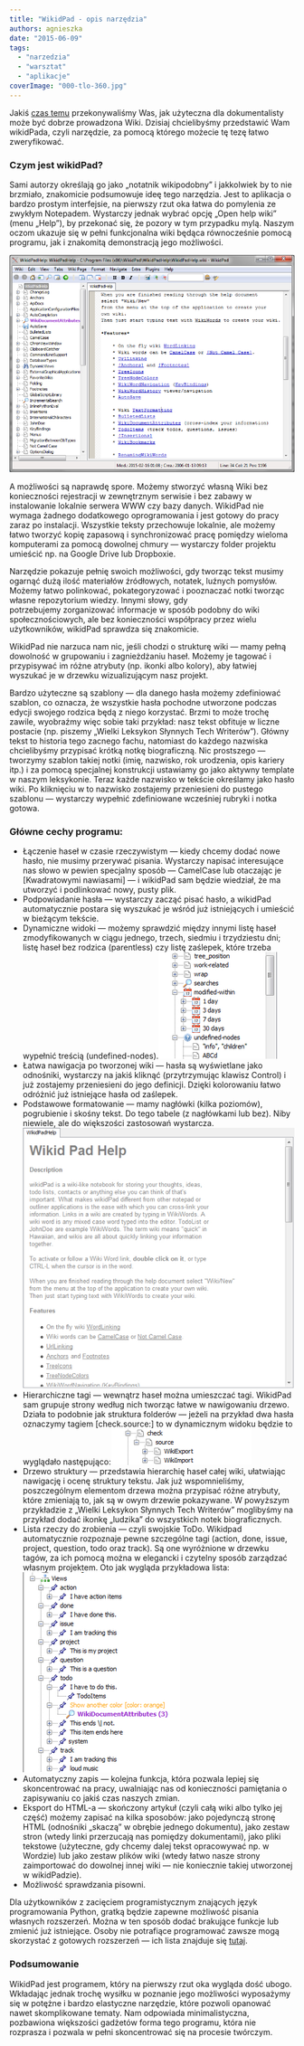 ```yaml
---
title: "WikidPad - opis narzędzia"
authors: agnieszka
date: "2015-06-09"
tags:
  - "narzedzia"
  - "warsztat"
  - "aplikacje"
coverImage: "000-tlo-360.jpg"
---
```


Jakiś
[czas temu](http://techwriter.pl/nie-tylko-wikipedia-czyli-do-czego-moze-sie-przydac-wiki/ "O wiki")
przekonywaliśmy Was, jak użyteczna dla dokumentalisty może być dobrze prowadzona
Wiki. Dzisiaj chcielibyśmy przedstawić Wam wikidPada, czyli narzędzie, za pomocą
którego możecie tę tezę łatwo zweryfikować.

<!--truncate-->

### Czym jest wikidPad?

Sami autorzy określają go jako „notatnik wikipodobny” i jakkolwiek by to nie
brzmiało, znakomicie podsumowuje ideę tego narzędzia. Jest to aplikacja o bardzo
prostym interfejsie, na pierwszy rzut oka łatwa do pomylenia ze zwykłym
Notepadem. Wystarczy jednak wybrać opcję „Open help wiki” (menu „Help”), by
przekonać się, że pozory w tym przypadku mylą. Naszym oczom ukazuje się w pełni
funkcjonalna wiki będąca równocześnie pomocą programu, jak i znakomitą
demonstracją jego możliwości.

![001-help](images/001-help.jpg)

A możliwości są naprawdę spore. Możemy stworzyć własną Wiki bez konieczności
rejestracji w zewnętrznym serwisie i bez zabawy w instalowanie lokalnie serwera
WWW czy bazy danych. WikidPad nie wymaga żadnego dodatkowego oprogramowania i
jest gotowy do pracy zaraz po instalacji. Wszystkie teksty przechowuje lokalnie,
ale możemy łatwo tworzyć kopię zapasową i synchronizować pracę pomiędzy wieloma
komputerami za pomocą dowolnej chmury — wystarczy folder projektu umieścić np.
na Google Drive lub Dropboxie.

Narzędzie pokazuje pełnię swoich możliwości, gdy tworząc tekst musimy ogarnąć
dużą ilość materiałów źródłowych, notatek, luźnych pomysłów. Możemy łatwo
polinkować, pokategoryzować i pooznaczać notki tworząc własne repozytorium
wiedzy. Innymi słowy, gdy potrzebujemy zorganizować informacje w sposób podobny
do wiki społecznościowych, ale bez konieczności współpracy przez wielu
użytkowników, wikidPad sprawdza się znakomicie.

WikidPad nie narzuca nam nic, jeśli chodzi o strukturę wiki — mamy pełną
dowolność w grupowaniu i zagnieżdżaniu haseł. Możemy je tagować i przypisywać im
różne atrybuty (np. ikonki albo kolory), aby łatwiej wyszukać je w drzewku
wizualizującym nasz projekt.

Bardzo użyteczne są szablony — dla danego hasła możemy zdefiniować szablon, co
oznacza, że wszystkie hasła pochodne utworzone podczas edycji swojego rodzica
będą z niego korzystać. Brzmi to może trochę zawile, wyobraźmy więc sobie taki
przykład: nasz tekst obfituje w liczne postacie (np. piszemy „Wielki Leksykon
Słynnych Tech Writerów”). Główny tekst to historia tego zacnego fachu, natomiast
do każdego nazwiska chcielibyśmy przypisać krótką notkę biograficzną. Nic
prostszego — tworzymy szablon takiej notki (imię, nazwisko, rok urodzenia, opis
kariery itp.) i za pomocą specjalnej konstrukcji ustawiamy go jako aktywny
template w naszym leksykonie. Teraz każde nazwisko w tekście określamy jako
hasło wiki. Po kliknięciu w to nazwisko zostajemy przeniesieni do pustego
szablonu — wystarczy wypełnić zdefiniowane wcześniej rubryki i notka gotowa.

### Główne cechy programu:

- Łączenie haseł w czasie rzeczywistym — kiedy chcemy dodać nowe hasło, nie
  musimy przerywać pisania. Wystarczy napisać interesujące nas słowo w pewien
  specjalny sposób — CamelCase lub otaczając je \[Kwadratowymi nawiasami\] — i
  wikidPad sam będzie wiedział, że ma utworzyć i podlinkować nowy, pusty plik.
- Podpowiadanie hasła — wystarczy zacząć pisać hasło, a wikidPad automatycznie
  postara się wyszukać je wśród już istniejących i umieścić w bieżącym tekście.
- Dynamiczne widoki — możemy sprawdzić między innymi listę haseł zmodyfikowanych
  w ciągu jednego, trzech, siedmiu i trzydziestu dni; listę haseł bez rodzica
  (parentless) czy listę zaślepek, które trzeba wypełnić treścią
  (undefined-nodes).![002-dynamiczne_widoki](images/002-dynamiczne_widoki.jpg)
- Łatwa nawigacja po tworzonej wiki — hasła są wyświetlane jako odnośniki,
  wystarczy na jakiś kliknąć (przytrzymując klawisz Control) i już zostajemy
  przeniesieni do jego definicji. Dzięki kolorowaniu łatwo odróżnić już
  istniejące hasła od zaślepek.
- Podstawowe formatowanie — mamy nagłówki (kilka poziomów), pogrubienie i skośny
  tekst. Do tego tabele (z nagłówkami lub bez). Niby niewiele, ale do większości
  zastosowań wystarcza.![003-formatowanie](images/003-formatowanie.jpg)
- Hierarchiczne tagi — wewnątrz haseł można umieszczać tagi. WikidPad sam
  grupuje strony według nich tworząc łatwe w nawigowaniu drzewo. Działa to
  podobnie jak struktura folderów — jeżeli na przykład dwa hasła oznaczymy
  tagiem \[check.source:\] to w dynamicznym widoku będzie to wyglądało
  następująco:![004-hierarchia_tagow](images/004-hierarchia_tagow.jpg)
- Drzewo struktury — przedstawia hierarchię haseł całej wiki, ułatwiając
  nawigację i ocenę struktury tekstu. Jak już wspomnieliśmy, poszczególnym
  elementom drzewa można przypisać różne atrybuty, które zmieniają to, jak są w
  owym drzewie pokazywane. W powyższym przykładzie z „Wielki Leksykon Słynnych
  Tech Writerów” moglibyśmy na przykład dodać ikonkę „ludzika” do wszystkich
  notek biograficznych.
- Lista rzeczy do zrobienia — czyli swojskie ToDo. Wikidpad automatycznie
  rozpoznaje pewne szczególne tagi (action, done, issue, project, question, todo
  oraz track). Są one wyróżnione w drzewku tagów, za ich pomocą można w
  elegancki i czytelny sposób zarządzać własnym projektem. Oto jak wygląda
  przykładowa lista:![005-todos](images/005-todos.jpg)
- Automatyczny zapis — kolejna funkcja, która pozwala lepiej się skoncentrować
  na pracy, uwalniając nas od konieczności pamiętania o zapisywaniu co jakiś
  czas naszych zmian.
- Eksport do HTML-a — skończony artykuł (czyli całą wiki albo tylko jej część)
  możemy zapisać na kilka sposobów: jako pojedynczą stronę HTML (odnośniki
  „skaczą” w obrębie jednego dokumentu), jako zestaw stron (wtedy linki
  przerzucają nas pomiędzy dokumentami), jako pliki tekstowe (użyteczne, gdy
  chcemy dalej tekst opracowywać np. w Wordzie) lub jako zestaw plików wiki
  (wtedy łatwo nasze strony zaimportować do dowolnej innej wiki — nie koniecznie
  takiej utworzonej w wikidPadzie).
- Możliwość sprawdzania pisowni.

Dla użytkowników z zacięciem programistycznym znających język programowania
Python, gratką będzie zapewne możliwość pisania własnych rozszerzeń. Można w ten
sposób dodać brakujące funkcje lub zmienić już istniejące. Osoby nie potrafiące
programować zawsze mogą skorzystać z gotowych rozszerzeń — ich lista znajduje
się
[tutaj](http://trac.wikidpad2.webfactional.com/wiki/ListOfUserScripts "Rozszerzenia").

### Podsumowanie

WikidPad jest programem, który na pierwszy rzut oka wygląda dość ubogo.
Wkładając jednak trochę wysiłku w poznanie jego możliwości wyposażymy się w
potężne i bardzo elastyczne narzędzie, które pozwoli opanować nawet
skomplikowane tematy. Nam odpowiada minimalistyczna, pozbawiona większości
gadżetów forma tego programu, która nie rozprasza i pozwala w pełni
skoncentrować się na procesie twórczym.
